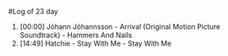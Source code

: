 #Log of 23 day

1. [00:00] Jóhann Jóhannsson - Arrival (Original Motion Picture Soundtrack) - Hammers And Nails
1. [14:49] Hatchie - Stay With Me - Stay With Me
